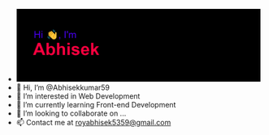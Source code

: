 - <img src="./header.png"/>
- 👋 Hi, I’m @Abhisekkumar59
- 👀 I’m interested in Web Development
- 🌱 I’m currently learning Front-end Development
- 💞️ I’m looking to collaborate on ...
- 📫 Contact me at royabhisek5359@gmail.com

<!---
Abhisekkumar59/Abhisekkumar59 is a ✨ special ✨ repository because its `README.md` (this file) appears on your GitHub profile.
You can click the Preview link to take a look at your changes.
--->
